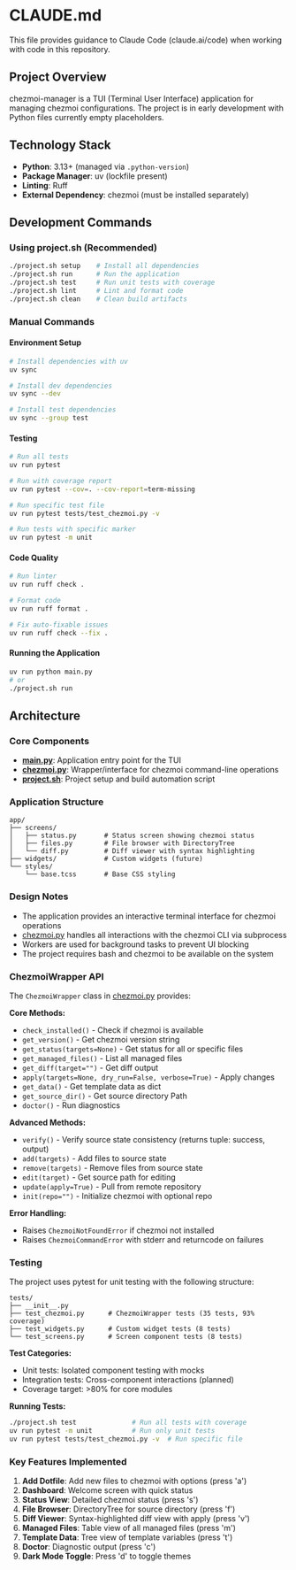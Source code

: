 # CLAUDE.md

This file provides guidance to Claude Code (claude.ai/code) when working with code in this repository.

## Project Overview

chezmoi-manager is a TUI (Terminal User Interface) application for managing chezmoi configurations. The project is in early development with Python files currently empty placeholders.

## Technology Stack

- **Python**: 3.13+ (managed via `.python-version`)
- **Package Manager**: uv (lockfile present)
- **Linting**: Ruff
- **External Dependency**: chezmoi (must be installed separately)

## Development Commands

### Using project.sh (Recommended)
```bash
./project.sh setup    # Install all dependencies
./project.sh run      # Run the application
./project.sh test     # Run unit tests with coverage
./project.sh lint     # Lint and format code
./project.sh clean    # Clean build artifacts
```

### Manual Commands

#### Environment Setup
```bash
# Install dependencies with uv
uv sync

# Install dev dependencies
uv sync --dev

# Install test dependencies
uv sync --group test
```

#### Testing
```bash
# Run all tests
uv run pytest

# Run with coverage report
uv run pytest --cov=. --cov-report=term-missing

# Run specific test file
uv run pytest tests/test_chezmoi.py -v

# Run tests with specific marker
uv run pytest -m unit
```

#### Code Quality
```bash
# Run linter
uv run ruff check .

# Format code
uv run ruff format .

# Fix auto-fixable issues
uv run ruff check --fix .
```

#### Running the Application
```bash
uv run python main.py
# or
./project.sh run
```

## Architecture

### Core Components
- **[main.py](main.py)**: Application entry point for the TUI
- **[chezmoi.py](chezmoi.py)**: Wrapper/interface for chezmoi command-line operations
- **[project.sh](project.sh)**: Project setup and build automation script

### Application Structure
```
app/
├── screens/
│   ├── status.py       # Status screen showing chezmoi status
│   ├── files.py        # File browser with DirectoryTree
│   └── diff.py         # Diff viewer with syntax highlighting
├── widgets/            # Custom widgets (future)
└── styles/
    └── base.tcss       # Base CSS styling
```

### Design Notes
- The application provides an interactive terminal interface for chezmoi operations
- [chezmoi.py](chezmoi.py) handles all interactions with the chezmoi CLI via subprocess
- Workers are used for background tasks to prevent UI blocking
- The project requires bash and chezmoi to be available on the system

### ChezmoiWrapper API

The `ChezmoiWrapper` class in [chezmoi.py](chezmoi.py) provides:

**Core Methods:**
- `check_installed()` - Check if chezmoi is available
- `get_version()` - Get chezmoi version string
- `get_status(targets=None)` - Get status for all or specific files
- `get_managed_files()` - List all managed files
- `get_diff(target="")` - Get diff output
- `apply(targets=None, dry_run=False, verbose=True)` - Apply changes
- `get_data()` - Get template data as dict
- `get_source_dir()` - Get source directory Path
- `doctor()` - Run diagnostics

**Advanced Methods:**
- `verify()` - Verify source state consistency (returns tuple: success, output)
- `add(targets)` - Add files to source state
- `remove(targets)` - Remove files from source state
- `edit(target)` - Get source path for editing
- `update(apply=True)` - Pull from remote repository
- `init(repo="")` - Initialize chezmoi with optional repo

**Error Handling:**
- Raises `ChezmoiNotFoundError` if chezmoi not installed
- Raises `ChezmoiCommandError` with stderr and returncode on failures

### Testing

The project uses pytest for unit testing with the following structure:

```
tests/
├── __init__.py
├── test_chezmoi.py      # ChezmoiWrapper tests (35 tests, 93% coverage)
├── test_widgets.py      # Custom widget tests (8 tests)
└── test_screens.py      # Screen component tests (8 tests)
```

**Test Categories:**
- Unit tests: Isolated component testing with mocks
- Integration tests: Cross-component interactions (planned)
- Coverage target: >80% for core modules

**Running Tests:**
```bash
./project.sh test              # Run all tests with coverage
uv run pytest -m unit          # Run only unit tests
uv run pytest tests/test_chezmoi.py -v  # Run specific file
```

### Key Features Implemented
1. **Add Dotfile**: Add new files to chezmoi with options (press 'a')
2. **Dashboard**: Welcome screen with quick status
3. **Status View**: Detailed chezmoi status (press 's')
4. **File Browser**: DirectoryTree for source directory (press 'f')
5. **Diff Viewer**: Syntax-highlighted diff view with apply (press 'v')
6. **Managed Files**: Table view of all managed files (press 'm')
7. **Template Data**: Tree view of template variables (press 't')
8. **Doctor**: Diagnostic output (press 'c')
9. **Dark Mode Toggle**: Press 'd' to toggle themes
